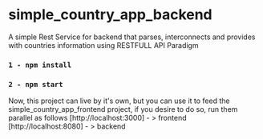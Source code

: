 # simple_country_app_backend
A simple Rest Service for backend that parses, interconnects and provides with countries information using RESTFULL API Paradigm

### `1 - npm install`
### `2 - npm start`

Now, this project can live by it's own, but you can use it to feed the simple_country_app_frontend project, if you desire to do so, run them parallel as follows
[http://localhost:3000] - > frontend
[http://localhost:8080] - > backend
